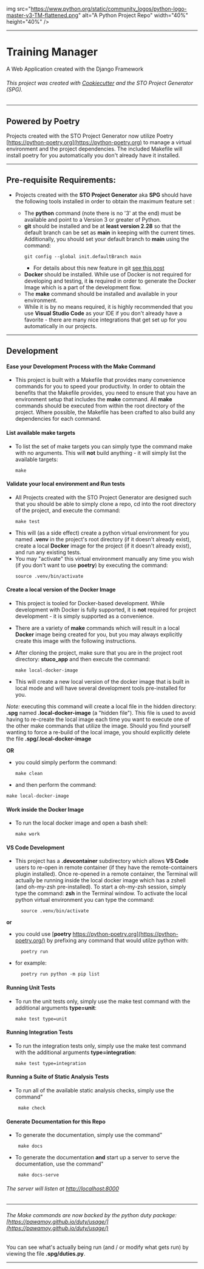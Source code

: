 img src="https://www.python.org/static/community_logos/python-logo-master-v3-TM-flattened.png"
alt="A Python Project Repo" width="40%" height="40%"  /></a>

---

# Training Manager

A Web Application created with the Django Framework

###### This project was created with [Cookiecutter](https://github.com/audreyr/cookiecutter) and the STO Project Generator (SPG).

---

## Powered by Poetry

Projects created with the STO Project Generator now utilize Poetry
[https://python-poetry.org](https://python-poetry.org)
to manage a virtual environment and the project dependencies. The included Makefile will install poetry for you automatically you don't already have it installed.

---

## Pre-requisite Requirements:

- Projects created with the **STO Project Generator** aka **SPG** should have the following tools installed in order to obtain the maximum feature set :

  - The **python** command (note there is no '3' at the end) must be available and point to a Version 3 or greater of Python.
  - **git** should be installed and be at **least version 2.28** so that the default branch can be set as **main** in keeping with the current times. Additionally, you should set your default branch to **main** using the command:
    ```
    git config --global init.defaultBranch main
    ```
    - For details about this new feature in git [see this post](https://www.kunal-chowdhury.com/2020/07/git-default-branch.html)
  - **Docker** should be installed. While use of Docker is not required for developing and testing, it **is** required in order to generate the Docker Image which is a part of the development flow.
  - The **make** command should be installed and available in your environment.
  - While it is by no means required, it is highly recommended that you use **Visual Studio Code** as your IDE if you don't already have a favorite - there are many nice integrations that get set up for you automatically in our projects.

---

## Development

#### Ease your Development Process with the Make Command

- This project is built with a Makefile that provides many convenience commands for you to speed your productivity. In order to obtain the benefits that the Makefile provides, you need to ensure that you have an environment setup that includes the **make** command. All **make** commands should be executed from within the root directory of the project. Where possible, the Makefile has been crafted to also build any dependencies for each command.

#### List available make targets

- To list the set of make targets you can simply type the command make with no arguments. This will **not** build anything - it will simply list the available targets:
  ```
  make
  ```

#### Validate your local environment and Run tests

- All Projects created with the STO Project Generator are designed such that you should be able to simply clone a repo, cd into the root directory of the project, and execute the command:
  ```
  make test
  ```
- This will (as a side effect) create a python virtual environment for you named **.venv** in the project's root directory (if it doesn't already exist), create a local **Docker** image for the project (if it doesn't already exist), and run any existing tests.
- You may "activate" this virtual environment manually any time you wish (if you don't want to use **poetry**) by executing the command:
  ```
  source .venv/bin/activate
  ```

#### Create a local version of the Docker Image

- This project is tooled for Docker-based development. While development with Docker is fully supported, it is **not** required for project development - it is simply supported as a convenience.

- There are a variety of **make** commands which will result in a local **Docker** image being created for you, but you may always explicitly create this image with the following instructions.

- After cloning the project, make sure that you are in the project root directory: **stuco_app** and then execute the command:

  ```
  make local-docker-image
  ```

- This will create a new local version of the docker image that is built in local mode and will have several development tools pre-installed for you.

_Note:_ executing this command will create a local file in the hidden directory: **.spg** named **.local-docker-image** (a "hidden file"). This file is used to avoid having to re-create the local image each time you want to execute one of the other make commands that utilize the image. Should you find yourself wanting to force a re-build of the local image, you should explicitly delete the file **.spg/.local-docker-image**

**OR**

- you could simply perform the command:

  ```
  make clean
  ```

- and then perform the command:

```
make local-docker-image
```

#### Work inside the Docker Image

- To run the local docker image and open a bash shell:
  ```
  make work
  ```

#### VS Code Development

- This project has a **.devcontainer** subdirectory which allows **VS Code** users to re-open in remote container (if they have the remote-containers plugin installed). Once re-opened in a remote container, the Terminal will actually be running inside the local docker image which has a zshell (and oh-my-zsh pre-installed). To start a oh-my-zsh session, simply type the command: **zsh** in the Terminal window. To activate the local python virtual environment you can type the command:
  ```
    source .venv/bin/activate
  ```

**or**

- you could use [**poetry** https://python-poetry.org](https://python-poetry.org/) by prefixing any command that would utilze python with:

  ```
    poetry run
  ```

- for example:
  ```
    poetry run python -m pip list
  ```

#### Running Unit Tests

- To run the unit tests only, simply use the make test command with the additional arguments **type=unit**:
  ```
  make test type=unit
  ```

#### Running Integration Tests

- To run the integration tests only, simply use the make test command with the additional arguments **type=integration**:
  ```
  make test type=integration
  ```

#### Running a Suite of Static Analysis Tests

- To run all of the available static analysis checks, simply use the command"
  ```
   make check
  ```

#### Generate Documentation for this Repo

- To generate the documentation, simply use the command"

  ```
   make docs
  ```

- To generate the documentation **and** start up a server to serve the documentation, use the command"

  ```
   make docs-serve
  ```

###### The server will listen at [http://localhost:8000](http://localhost:8000)

---

###### The Make commands are now backed by the python duty package: [https://pawamoy.github.io/duty/usage/](https://pawamoy.github.io/duty/usage/)

You can see what's actually being run (and / or modify what gets run) by viewing the file **.spg/duties.py**.

---
